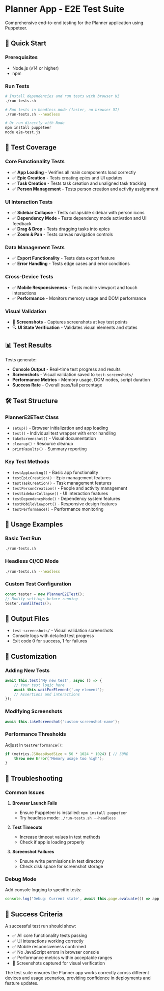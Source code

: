 # Planner App - E2E Test Suite

Comprehensive end-to-end testing for the Planner application using Puppeteer.

## 🚀 Quick Start

### Prerequisites
- Node.js (v14 or higher)
- npm

### Run Tests

```bash
# Install dependencies and run tests with browser UI
./run-tests.sh

# Run tests in headless mode (faster, no browser UI)
./run-tests.sh --headless

# Or run directly with Node
npm install puppeteer
node e2e-test.js
```

## 🧪 Test Coverage

### Core Functionality Tests
- ✅ **App Loading** - Verifies all main components load correctly
- ✅ **Epic Creation** - Tests creating epics and UI updates
- ✅ **Task Creation** - Tests task creation and unaligned task tracking
- ✅ **Person Management** - Tests person creation and activity assignment

### UI Interaction Tests
- ✅ **Sidebar Collapse** - Tests collapsible sidebar with person icons
- ✅ **Dependency Mode** - Tests dependency mode activation and UI feedback
- ✅ **Drag & Drop** - Tests dragging tasks into epics
- ✅ **Zoom & Pan** - Tests canvas navigation controls

### Data Management Tests
- ✅ **Export Functionality** - Tests data export feature
- ✅ **Error Handling** - Tests edge cases and error conditions

### Cross-Device Tests
- ✅ **Mobile Responsiveness** - Tests mobile viewport and touch interactions
- ✅ **Performance** - Monitors memory usage and DOM performance

### Visual Validation
- 📸 **Screenshots** - Captures screenshots at key test points
- 🔍 **UI State Verification** - Validates visual elements and states

## 📊 Test Results

Tests generate:
- **Console Output** - Real-time test progress and results
- **Screenshots** - Visual validation saved to `test-screenshots/`
- **Performance Metrics** - Memory usage, DOM nodes, script duration
- **Success Rate** - Overall pass/fail percentage

## 🛠️ Test Structure

### PlannerE2ETest Class
- `setup()` - Browser initialization and app loading
- `test()` - Individual test wrapper with error handling
- `takeScreenshot()` - Visual documentation
- `cleanup()` - Resource cleanup
- `printResults()` - Summary reporting

### Key Test Methods
- `testAppLoading()` - Basic app functionality
- `testEpicCreation()` - Epic management features  
- `testTaskCreation()` - Task management features
- `testPersonCreation()` - People and activity management
- `testSidebarCollapse()` - UI interaction features
- `testDependencyMode()` - Dependency system features
- `testMobileViewport()` - Responsive design features
- `testPerformance()` - Performance monitoring

## 🎯 Usage Examples

### Basic Test Run
```bash
./run-tests.sh
```

### Headless CI/CD Mode
```bash
./run-tests.sh --headless
```

### Custom Test Configuration
```javascript
const tester = new PlannerE2ETest();
// Modify settings before running
tester.runAllTests();
```

## 📁 Output Files

- `test-screenshots/` - Visual validation screenshots
- Console logs with detailed test progress
- Exit code 0 for success, 1 for failures

## 🔧 Customization

### Adding New Tests
```javascript
await this.test('My new test', async () => {
    // Your test logic here
    await this.waitForElement('.my-element');
    // Assertions and interactions
});
```

### Modifying Screenshots
```javascript
await this.takeScreenshot('custom-screenshot-name');
```

### Performance Thresholds
Adjust in `testPerformance()`:
```javascript
if (metrics.JSHeapUsedSize > 50 * 1024 * 1024) { // 50MB
    throw new Error('Memory usage too high');
}
```

## 🐛 Troubleshooting

### Common Issues

1. **Browser Launch Fails**
   - Ensure Puppeteer is installed: `npm install puppeteer`
   - Try headless mode: `./run-tests.sh --headless`

2. **Test Timeouts**
   - Increase timeout values in test methods
   - Check if app is loading properly

3. **Screenshot Failures**
   - Ensure write permissions in test directory
   - Check disk space for screenshot storage

### Debug Mode
Add console logging to specific tests:
```javascript
console.log('Debug: Current state', await this.page.evaluate(() => app.tasks.length));
```

## 🎉 Success Criteria

A successful test run should show:
- ✅ All core functionality tests passing
- ✅ UI interactions working correctly  
- ✅ Mobile responsiveness confirmed
- ✅ No JavaScript errors in browser console
- ✅ Performance metrics within acceptable ranges
- 📸 Screenshots captured for visual verification

The test suite ensures the Planner app works correctly across different devices and usage scenarios, providing confidence in deployments and feature updates.
